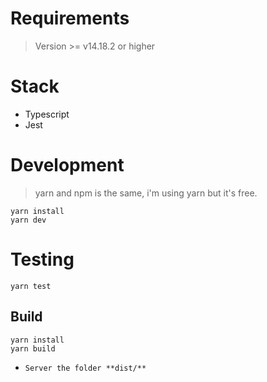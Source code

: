 # Requirements
> Version >= v14.18.2 or higher

# Stack
- Typescript
- Jest 

# Development
> yarn and npm is the same, i'm using yarn but it's free.

```shell
yarn install
yarn dev
```

# Testing

```shell
yarn test
```

## Build

```shell
yarn install
yarn build
```

- `Server the folder **dist/**`
